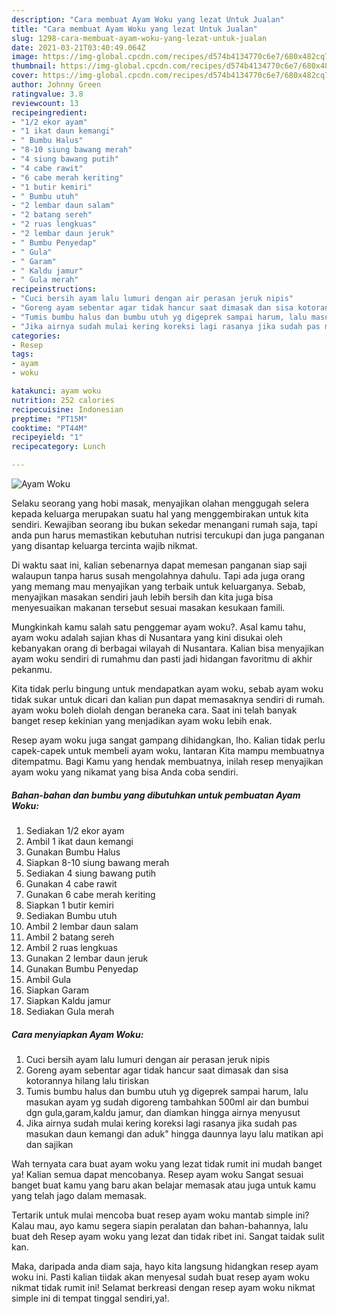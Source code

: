 ```yaml
---
description: "Cara membuat Ayam Woku yang lezat Untuk Jualan"
title: "Cara membuat Ayam Woku yang lezat Untuk Jualan"
slug: 1298-cara-membuat-ayam-woku-yang-lezat-untuk-jualan
date: 2021-03-21T03:40:49.064Z
image: https://img-global.cpcdn.com/recipes/d574b4134770c6e7/680x482cq70/ayam-woku-foto-resep-utama.jpg
thumbnail: https://img-global.cpcdn.com/recipes/d574b4134770c6e7/680x482cq70/ayam-woku-foto-resep-utama.jpg
cover: https://img-global.cpcdn.com/recipes/d574b4134770c6e7/680x482cq70/ayam-woku-foto-resep-utama.jpg
author: Johnny Green
ratingvalue: 3.8
reviewcount: 13
recipeingredient:
- "1/2 ekor ayam"
- "1 ikat daun kemangi"
- " Bumbu Halus"
- "8-10 siung bawang merah"
- "4 siung bawang putih"
- "4 cabe rawit"
- "6 cabe merah keriting"
- "1 butir kemiri"
- " Bumbu utuh"
- "2 lembar daun salam"
- "2 batang sereh"
- "2 ruas lengkuas"
- "2 lembar daun jeruk"
- " Bumbu Penyedap"
- " Gula"
- " Garam"
- " Kaldu jamur"
- " Gula merah"
recipeinstructions:
- "Cuci bersih ayam lalu lumuri dengan air perasan jeruk nipis"
- "Goreng ayam sebentar agar tidak hancur saat dimasak dan sisa kotorannya hilang lalu tiriskan"
- "Tumis bumbu halus dan bumbu utuh yg digeprek sampai harum, lalu masukan ayam yg sudah digoreng tambahkan 500ml air dan bumbui dgn gula,garam,kaldu jamur, dan diamkan hingga airnya menyusut"
- "Jika airnya sudah mulai kering koreksi lagi rasanya jika sudah pas masukan daun kemangi dan aduk&#34; hingga daunnya layu lalu matikan api dan sajikan"
categories:
- Resep
tags:
- ayam
- woku

katakunci: ayam woku 
nutrition: 252 calories
recipecuisine: Indonesian
preptime: "PT15M"
cooktime: "PT44M"
recipeyield: "1"
recipecategory: Lunch

---
```



![Ayam Woku](https://img-global.cpcdn.com/recipes/d574b4134770c6e7/680x482cq70/ayam-woku-foto-resep-utama.jpg)

Selaku seorang yang hobi masak, menyajikan olahan menggugah selera kepada keluarga merupakan suatu hal yang menggembirakan untuk kita sendiri. Kewajiban seorang ibu bukan sekedar menangani rumah saja, tapi anda pun harus memastikan kebutuhan nutrisi tercukupi dan juga panganan yang disantap keluarga tercinta wajib nikmat.

Di waktu  saat ini, kalian sebenarnya dapat memesan panganan siap saji walaupun tanpa harus susah mengolahnya dahulu. Tapi ada juga orang yang memang mau menyajikan yang terbaik untuk keluarganya. Sebab, menyajikan masakan sendiri jauh lebih bersih dan kita juga bisa menyesuaikan makanan tersebut sesuai masakan kesukaan famili. 



Mungkinkah kamu salah satu penggemar ayam woku?. Asal kamu tahu, ayam woku adalah sajian khas di Nusantara yang kini disukai oleh kebanyakan orang di berbagai wilayah di Nusantara. Kalian bisa menyajikan ayam woku sendiri di rumahmu dan pasti jadi hidangan favoritmu di akhir pekanmu.

Kita tidak perlu bingung untuk mendapatkan ayam woku, sebab ayam woku tidak sukar untuk dicari dan kalian pun dapat memasaknya sendiri di rumah. ayam woku boleh diolah dengan beraneka cara. Saat ini telah banyak banget resep kekinian yang menjadikan ayam woku lebih enak.

Resep ayam woku juga sangat gampang dihidangkan, lho. Kalian tidak perlu capek-capek untuk membeli ayam woku, lantaran Kita mampu membuatnya ditempatmu. Bagi Kamu yang hendak membuatnya, inilah resep menyajikan ayam woku yang nikamat yang bisa Anda coba sendiri.

<!--inarticleads1-->

##### Bahan-bahan dan bumbu yang dibutuhkan untuk pembuatan Ayam Woku:

1. Sediakan 1/2 ekor ayam
1. Ambil 1 ikat daun kemangi
1. Gunakan  Bumbu Halus
1. Siapkan 8-10 siung bawang merah
1. Sediakan 4 siung bawang putih
1. Gunakan 4 cabe rawit
1. Gunakan 6 cabe merah keriting
1. Siapkan 1 butir kemiri
1. Sediakan  Bumbu utuh
1. Ambil 2 lembar daun salam
1. Ambil 2 batang sereh
1. Ambil 2 ruas lengkuas
1. Gunakan 2 lembar daun jeruk
1. Gunakan  Bumbu Penyedap
1. Ambil  Gula
1. Siapkan  Garam
1. Siapkan  Kaldu jamur
1. Sediakan  Gula merah




<!--inarticleads2-->

##### Cara menyiapkan Ayam Woku:

1. Cuci bersih ayam lalu lumuri dengan air perasan jeruk nipis
1. Goreng ayam sebentar agar tidak hancur saat dimasak dan sisa kotorannya hilang lalu tiriskan
1. Tumis bumbu halus dan bumbu utuh yg digeprek sampai harum, lalu masukan ayam yg sudah digoreng tambahkan 500ml air dan bumbui dgn gula,garam,kaldu jamur, dan diamkan hingga airnya menyusut
1. Jika airnya sudah mulai kering koreksi lagi rasanya jika sudah pas masukan daun kemangi dan aduk&#34; hingga daunnya layu lalu matikan api dan sajikan




Wah ternyata cara buat ayam woku yang lezat tidak rumit ini mudah banget ya! Kalian semua dapat mencobanya. Resep ayam woku Sangat sesuai banget buat kamu yang baru akan belajar memasak atau juga untuk kamu yang telah jago dalam memasak.

Tertarik untuk mulai mencoba buat resep ayam woku mantab simple ini? Kalau mau, ayo kamu segera siapin peralatan dan bahan-bahannya, lalu buat deh Resep ayam woku yang lezat dan tidak ribet ini. Sangat taidak sulit kan. 

Maka, daripada anda diam saja, hayo kita langsung hidangkan resep ayam woku ini. Pasti kalian tiidak akan menyesal sudah buat resep ayam woku nikmat tidak rumit ini! Selamat berkreasi dengan resep ayam woku nikmat simple ini di tempat tinggal sendiri,ya!.

